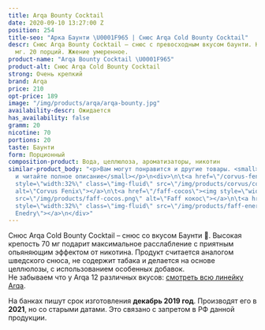 ```yaml
---
title: Arqa Bounty Cocktail
date: 2020-09-10 13:27:00 Z
position: 254
title-seo: "Арка Баунти \U0001F965 | Снюс Arqa Cold Bounty Cocktail"
descr: Снюс Arqa Bounty Cocktail – снюс с превосходным вкусом баунти. Крепость 70
  мг. 20 порций. Жжение умеренное.
product-name: "Arqa Bounty Cocktail \U0001F965"
product-alt: Снюс Arqa Cold Bounty Cocktail
strong: Очень крепкий
brand: Arqa
price: 210
opt-price: 189
image: "/img/products/arqa/arqa-bounty.jpg"
availability-descr: Ожидается
has_availability: false
gramm: 20
nicotine: 70
portions: 20
taste: Баунти
form: Порционный
composition-product: Вода, целлюлоза, ароматизаторы, никотин
similar-product_body: "<p>Вам могут понравится и другие товары. <small>Жмите на картинки
  и читайте полное описание</small></p>\n<div>\n\t<a href=\"/corvus-fenix-barberry\"><img
  style=\"width:32%\" class=\"img-fluid\" src=\"/img/products/corvus/corvus-fenix.png\"
  alt=\"Corvus Fenix\"></a>\n\t<a href=\"/faff-cocos\"><img style=\"width:32%\" class=\"img-fluid\"
  src=\"/img/products/faff-cocos.png\" alt=\"Faff кокос\"></a>\n\t<a href=\"/faff-snus-energy\"><img
  style=\"width:32%\" class=\"img-fluid\" src=\"/img/products/faff-energy.png\" alt=\"Faff
  Enedry\"></a>\n</div>"
---
```


Снюс Arqa Cold Bounty Cocktail – снюс со вкусом Баунти 🥥. Высокая крепость 70 мг подарит максимальное расслабление с приятным опьяняющим эффектом от никотина. Продукт считается аналогом шведского снюса, не содержит табака и делается на основе целлюлозы, с использованием особенных добавок.<br>
Не забываем что у Arqa 12 различных вкусов: [смотреть всю линейку Arqa](/arqa).

На банках пишут срок изготовления **декабрь 2019 год**. Производят его в **2021**, но со старыми датами. Это связано с запретом в РФ данной продукции.